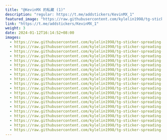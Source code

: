 ```yaml
---
title: "@KevinMX 的私藏 (1)"
description: "regular: https://t.me/addstickers/KevinMX_1"
featured_image: "https://raw.githubusercontent.com/kylelin1998/tg-sticker-spreading-worldwide-images/main/img/483b60dc-9770-449e-8c40-0b4629508394.jpg"
link: "https://t.me/addstickers/KevinMX_1"
weight: 3
date: 2024-01-12T16:14:52+08:00
images:
  - https://raw.githubusercontent.com/kylelin1998/tg-sticker-spreading-worldwide-images/main/img/483b60dc-9770-449e-8c40-0b4629508394.jpg
  - https://raw.githubusercontent.com/kylelin1998/tg-sticker-spreading-worldwide-images/main/img/30626658-3208-4fa8-b0f2-c16e77c50f99.jpg
  - https://raw.githubusercontent.com/kylelin1998/tg-sticker-spreading-worldwide-images/main/img/b8dae82f-eb5a-4c1a-bb88-b45a1b94eb4b.jpg
  - https://raw.githubusercontent.com/kylelin1998/tg-sticker-spreading-worldwide-images/main/img/44e01dd5-e3ce-46a7-acea-76d403eaee8e.jpg
  - https://raw.githubusercontent.com/kylelin1998/tg-sticker-spreading-worldwide-images/main/img/c3ff3069-8081-4143-bf44-7f7a9ef75fa9.jpg
  - https://raw.githubusercontent.com/kylelin1998/tg-sticker-spreading-worldwide-images/main/img/d8a9a59b-5d9e-4a26-9fb0-7c40e1d2f6e5.jpg
  - https://raw.githubusercontent.com/kylelin1998/tg-sticker-spreading-worldwide-images/main/img/631ad1f6-1c5d-415c-a924-4e894a308e34.jpg
  - https://raw.githubusercontent.com/kylelin1998/tg-sticker-spreading-worldwide-images/main/img/00e05f79-3e56-4b43-8ee2-aec4a49ca50c.jpg
  - https://raw.githubusercontent.com/kylelin1998/tg-sticker-spreading-worldwide-images/main/img/9b58d0e6-e3fb-4ce0-8aaa-79ca4064de0e.jpg
  - https://raw.githubusercontent.com/kylelin1998/tg-sticker-spreading-worldwide-images/main/img/10798016-46e2-4e39-81ab-5881ee7554ff.jpg
  - https://raw.githubusercontent.com/kylelin1998/tg-sticker-spreading-worldwide-images/main/img/1138effb-2b85-4f6d-8605-dfc965479f1a.jpg
  - https://raw.githubusercontent.com/kylelin1998/tg-sticker-spreading-worldwide-images/main/img/212ff715-ed89-4aae-a292-9aabbb60ff41.jpg
  - https://raw.githubusercontent.com/kylelin1998/tg-sticker-spreading-worldwide-images/main/img/26da7e0f-190f-4256-83ed-91a01a234157.jpg
  - https://raw.githubusercontent.com/kylelin1998/tg-sticker-spreading-worldwide-images/main/img/cf593a59-c4ea-4645-9317-9488107733f4.jpg
  - https://raw.githubusercontent.com/kylelin1998/tg-sticker-spreading-worldwide-images/main/img/f6039d50-1f11-4861-9765-93d4e7d60d62.jpg
  - https://raw.githubusercontent.com/kylelin1998/tg-sticker-spreading-worldwide-images/main/img/66e65832-ea83-4e1c-bcb9-178b748a789b.jpg
  - https://raw.githubusercontent.com/kylelin1998/tg-sticker-spreading-worldwide-images/main/img/ce9fb03e-3c8b-47a1-b029-593d974499ab.jpg
  - https://raw.githubusercontent.com/kylelin1998/tg-sticker-spreading-worldwide-images/main/img/e53efc27-dba3-401a-bf93-3b7f247731e9.jpg
  - https://raw.githubusercontent.com/kylelin1998/tg-sticker-spreading-worldwide-images/main/img/b8116f89-0b67-4110-9e4d-5843df7102fd.jpg
  - https://raw.githubusercontent.com/kylelin1998/tg-sticker-spreading-worldwide-images/main/img/e23f2d69-d422-461e-9b0b-8845963ec4a3.jpg
---
```

